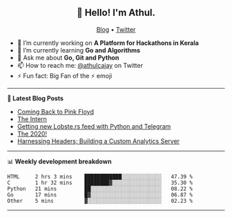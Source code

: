 <h2 align="center">👋 Hello! I'm Athul.</h2>
<p align="center">
  <a href="https://blog.athulcyriac.xyz">Blog</a> •
  <a href="https://twitter.com/athulcajay">Twitter</a>
</p>


- 🔭 I’m currently working on **A Platform for Hackathons in Kerala**
- 🌱 I’m currently learning **Go and Algorithms**
- 💬 Ask me about **Go, Git and Python**
- 📫 How to reach me: [@athulcajay](https://twitter.com/athulcajay) on Twitter
- ⚡ Fun fact: Big Fan of the :zap: emoji

-------

**📝 Latest Blog Posts**

<!-- BLOG-POST-LIST:START -->
- [Coming Back to Pink Floyd](https://blog.athulcyriac.xyz/blog/pink-floyd/)
- [The Intern](https://blog.athulcyriac.xyz/blog/frappe-internship/)
- [Getting new Lobste.rs feed with Python and Telegram](https://blog.athulcyriac.xyz/blog/lobsters_feed/)
- [The 2020!](https://blog.athulcyriac.xyz/blog/2020/)
- [Harnessing Headers; Building a Custom Analytics Server](https://blog.athulcyriac.xyz/blog/analytics_from_scratch/)
<!-- BLOG-POST-LIST:END -->

-------

📊 **Weekly development breakdown**
<!--START_SECTION:waka-->
```text
HTML     2 hrs 3 mins    ████████████░░░░░░░░░░░░░   47.39 % 
C        1 hr 32 mins    ████████▓░░░░░░░░░░░░░░░░   35.30 % 
Python   21 mins         ██░░░░░░░░░░░░░░░░░░░░░░░   08.22 % 
Go       17 mins         █▓░░░░░░░░░░░░░░░░░░░░░░░   06.87 % 
Other    5 mins          ▓░░░░░░░░░░░░░░░░░░░░░░░░   02.23 % 
```
<!--END_SECTION:waka-->

-------
